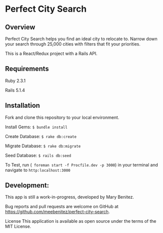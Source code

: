 # Perfect City Search

## Overview

Perfect City Search helps you find an ideal city to relocate to. Narrow down your search through 25,000 cities with filters that fit your priorities.

This is a React/Redux project with a Rails API.

## Requirements

Ruby 2.3.1

Rails 5.1.4

## Installation

Fork and clone this repository to your local environment.

Install Gems:
`$ bundle install`

Create Database:
`$ rake db:create`

Migrate Database:
`$ rake db:migrate`

Seed Database:
`$ rails db:seed`

To Test, run (` foreman start -f Procfile.dev -p 3000`) in your terminal and navigate to `http:localhost:3000`

## Development:

This app is still a work-in-progress, developed by Mary Benitez.

Bug reports and pull requests are welcome on GitHub at https://github.com/meebenitez/perfect-city-search.

License
This application is available as open source under the terms of the MIT License.